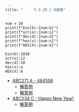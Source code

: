 ```yaml
---
title: "　　　5.3.20.1 N進数"
---
```


```python:サンプルコード
num = 10
print(f"bin(b):{num:b}")
print(f"oct(o):{num:o}")
print(f"dec(d):{num:d}")
print(f"hex(x):{num:x}")
print(f"HEX(X):{num:X}")
```

```text:実行結果
bin(b):1010
oct(o):12
dec(d):10
hex(x):a
HEX(X):A
```

- [ABC271 A - 484558](https://atcoder.jp/contests/abc271/tasks/abc271_a)
    - [解答例](https://atcoder.jp/contests/abc271/submissions/35453630)
    - [解答例](https://atcoder.jp/contests/abc271/submissions/35453617)
- [ABC234 C - Happy New Year!](https://atcoder.jp/contests/abc234/tasks/abc234_c)
    - [解答例](https://atcoder.jp/contests/abc234/submissions/29203376)